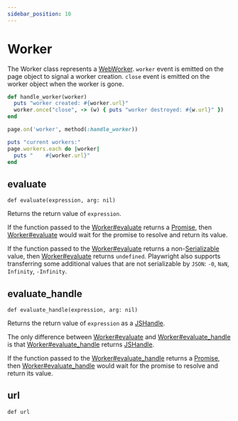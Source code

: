 ```yaml
---
sidebar_position: 10
---
```


# Worker

The Worker class represents a [WebWorker](https://developer.mozilla.org/en-US/docs/Web/API/Web_Workers_API). `worker`
event is emitted on the page object to signal a worker creation. `close` event is emitted on the worker object when the
worker is gone.

```ruby
def handle_worker(worker)
  puts "worker created: #{worker.url}"
  worker.once("close", -> (w) { puts "worker destroyed: #{w.url}" })
end

page.on('worker', method(:handle_worker))

puts "current workers:"
page.workers.each do |worker|
  puts "    #{worker.url}"
end
```



## evaluate

```
def evaluate(expression, arg: nil)
```

Returns the return value of `expression`.

If the function passed to the [Worker#evaluate](./worker#evaluate) returns a [Promise](https://developer.mozilla.org/en-US/docs/Web/JavaScript/Reference/Global_Objects/Promise), then [Worker#evaluate](./worker#evaluate) would
wait for the promise to resolve and return its value.

If the function passed to the [Worker#evaluate](./worker#evaluate) returns a non-[Serializable](https://developer.mozilla.org/en-US/docs/Web/JavaScript/Reference/Global_Objects/JSON/stringify#description) value, then
[Worker#evaluate](./worker#evaluate) returns `undefined`. Playwright also supports transferring some additional values that are
not serializable by `JSON`: `-0`, `NaN`, `Infinity`, `-Infinity`.

## evaluate_handle

```
def evaluate_handle(expression, arg: nil)
```

Returns the return value of `expression` as a [JSHandle](./js_handle).

The only difference between [Worker#evaluate](./worker#evaluate) and [Worker#evaluate_handle](./worker#evaluate_handle) is that
[Worker#evaluate_handle](./worker#evaluate_handle) returns [JSHandle](./js_handle).

If the function passed to the [Worker#evaluate_handle](./worker#evaluate_handle) returns a [Promise](https://developer.mozilla.org/en-US/docs/Web/JavaScript/Reference/Global_Objects/Promise), then
[Worker#evaluate_handle](./worker#evaluate_handle) would wait for the promise to resolve and return its value.

## url

```
def url
```


